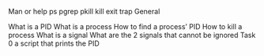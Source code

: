 Man or help
ps
pgrep
pkill
kill
exit
trap
General

What is a PID
What is a process
How to find a process’ PID
How to kill a process
What is a signal
What are the 2 signals that cannot be ignored
Task 0 a script that prints the PID
